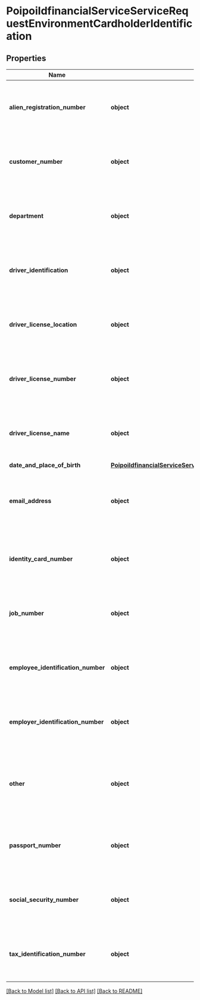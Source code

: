 # PoipoiIdfinancialServiceServiceRequestEnvironmentCardholderIdentification

## Properties
Name | Type | Description | Notes
------------ | ------------- | ------------- | -------------
**alien_registration_number** | **object** | Specifies a character string with a maximum length of 35 characters.&lt;br/&gt; | [optional] 
**customer_number** | **object** | Specifies a character string with a maximum length of 35 characters.&lt;br/&gt; | [optional] 
**department** | **object** | Specifies a character string with a maximum length of 35 characters.&lt;br/&gt; | [optional] 
**driver_identification** | **object** | Specifies a character string with a maximum length of 35 characters.&lt;br/&gt; | [optional] 
**driver_license_location** | **object** | Specifies a character string with a maximum length of 35 characters.&lt;br/&gt; | [optional] 
**driver_license_number** | **object** | Specifies a character string with a maximum length of 35 characters.&lt;br/&gt; | [optional] 
**driver_license_name** | **object** | Specifies a character string with a maximum length of 35 characters.&lt;br/&gt; | [optional] 
**date_and_place_of_birth** | [**PoipoiIdfinancialServiceServiceRequestEnvironmentCardholderIdentificationDateAndPlaceOfBirth**](PoipoiIdfinancialServiceServiceRequestEnvironmentCardholderIdentificationDateAndPlaceOfBirth.md) |  | [optional] 
**email_address** | **object** | Specifies a character string with a maximum length of 256 characters.&lt;br/&gt; | [optional] 
**identity_card_number** | **object** | Specifies a character string with a maximum length of 35 characters.&lt;br/&gt; | [optional] 
**job_number** | **object** | Specifies a character string with a maximum length of 35 characters.&lt;br/&gt; | [optional] 
**employee_identification_number** | **object** | Specifies a character string with a maximum length of 35 characters.&lt;br/&gt; | [optional] 
**employer_identification_number** | **object** | Specifies a character string with a maximum length of 35 characters.&lt;br/&gt; | [optional] 
**other** | **object** | Unique identification of a person, as assigned by an institution, using an identification scheme. | [optional] 
**passport_number** | **object** | Specifies a character string with a maximum length of 35 characters.&lt;br/&gt; | [optional] 
**social_security_number** | **object** | Specifies a character string with a maximum length of 35 characters.&lt;br/&gt; | [optional] 
**tax_identification_number** | **object** | Specifies a character string with a maximum length of 35 characters.&lt;br/&gt; | [optional] 

[[Back to Model list]](../README.md#documentation-for-models) [[Back to API list]](../README.md#documentation-for-api-endpoints) [[Back to README]](../README.md)

